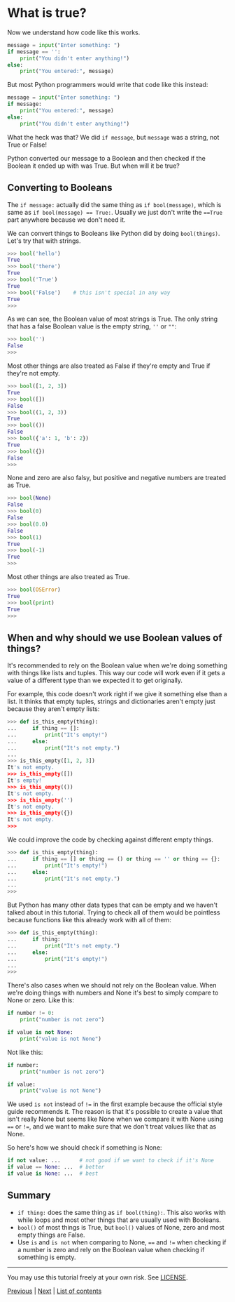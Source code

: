# What is true?

Now we understand how code like this works.

```python
message = input("Enter something: ")
if message == '':
    print("You didn't enter anything!")
else:
    print("You entered:", message)
```

But most Python programmers would write that code like this
instead:

```python
message = input("Enter something: ")
if message:
    print("You entered:", message)
else:
    print("You didn't enter anything!")
```

What the heck was that? We did `if message`, but `message`
was a string, not True or False!

Python converted our message to a Boolean and then checked if
the Boolean it ended up with was True. But when will it be true?

## Converting to Booleans

The `if message:` actually did the same thing as `if bool(message)`,
which is same as `if bool(message) == True:`. Usually we just don't
write the `==True` part anywhere because we don't need it.

We can convert things to Booleans like Python did by doing
`bool(things)`. Let's try that with strings.

```python
>>> bool('hello')
True
>>> bool('there')
True
>>> bool('True')
True
>>> bool('False')    # this isn't special in any way
True
>>>
```

As we can see, the Boolean value of most strings is True. The
only string that has a false Boolean value is the empty string,
`''` or `""`:

```python
>>> bool('')
False
>>>
```

Most other things are also treated as False if they're empty and
True if they're not empty.

```python
>>> bool([1, 2, 3])
True
>>> bool([])
False
>>> bool((1, 2, 3))
True
>>> bool(())
False
>>> bool({'a': 1, 'b': 2})
True
>>> bool({})
False
>>>
```

None and zero are also falsy, but positive and negative numbers
are treated as True.

```python
>>> bool(None)
False
>>> bool(0)
False
>>> bool(0.0)
False
>>> bool(1)
True
>>> bool(-1)
True
>>>
```

Most other things are also treated as True.

```python
>>> bool(OSError)
True
>>> bool(print)
True
>>>
```

## When and why should we use Boolean values of things?

It's recommended to rely on the Boolean value when we're doing
something with things like lists and tuples. This way our code
will work even if it gets a value of a different type than we
expected it to get originally.

For example, this code doesn't work right if we give it
something else than a list. It thinks that empty tuples,
strings and dictionaries aren't empty just because they aren't
empty lists:

```python
>>> def is_this_empty(thing):
...     if thing == []:
...         print("It's empty!")
...     else:
...         print("It's not empty.")
...
>>> is_this_empty([1, 2, 3])
It's not empty.
>>> is_this_empty([])
It's empty!
>>> is_this_empty(())
It's not empty.
>>> is_this_empty('')
It's not empty.
>>> is_this_empty({})
It's not empty.
>>>
```

We could improve the code by checking against different empty
things.

```python
>>> def is_this_empty(thing):
...     if thing == [] or thing == () or thing == '' or thing == {}:
...         print("It's empty!")
...     else:
...         print("It's not empty.")
...
>>>
```

But Python has many other data types that can be empty and we
haven't talked about in this tutorial. Trying to check all of
them would be pointless because functions like this already
work with all of them:

```python
>>> def is_this_empty(thing):
...     if thing:
...         print("It's not empty.")
...     else:
...         print("It's empty!")
...
>>>
```

There's also cases when we should not rely on the Boolean value.
When we're doing things with numbers and None it's best to
simply compare to None or zero. Like this:

```python
if number != 0:
    print("number is not zero")

if value is not None:
    print("value is not None")
```

Not like this:

```python
if number:
    print("number is not zero")

if value:
    print("value is not None")
```

We used `is not` instead of `!=` in the first example because
the official style guide recommends it. The reason is that it's
possible to create a value that isn't really None but seems like
None when we compare it with None using `==` or `!=`, and we want
to make sure that we don't treat values like that as None.

So here's how we should check if something is None:

```python
if not value: ...      # not good if we want to check if it's None
if value == None: ...  # better
if value is None: ...  # best
```

## Summary

- `if thing:` does the same thing as `if bool(thing):`. This also
    works with while loops and most other things that are usually used
    with Booleans.
- `bool()` of most things is True, but `bool()` values of None,
    zero and most empty things are False.
- Use `is` and `is not` when comparing to None, `==` and `!=` when
    checking if a number is zero and rely on the Boolean value
    when checking if something is empty.

***

You may use this tutorial freely at your own risk. See
[LICENSE](../LICENSE).

[Previous](larger-program.md) | [Next](files.md) |
[List of contents](../README.md#basics)
